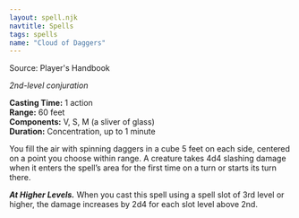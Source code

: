 ```yaml
---
layout: spell.njk
navtitle: Spells
tags: spells
name: "Cloud of Daggers"
---
```

Source: Player's Handbook

_2nd-level conjuration_

**Casting Time:** 1 action  
**Range:** 60 feet  
**Components:** V, S, M (a sliver of glass)  
**Duration:** Concentration, up to 1 minute

You fill the air with spinning daggers in a cube 5 feet on each side, centered on a point you choose within range. A creature takes 4d4 slashing damage when it enters the spell’s area for the first time on a turn or starts its turn there.

**_At Higher Levels._** When you cast this spell using a spell slot of 3rd level or higher, the damage increases by 2d4 for each slot level above 2nd.